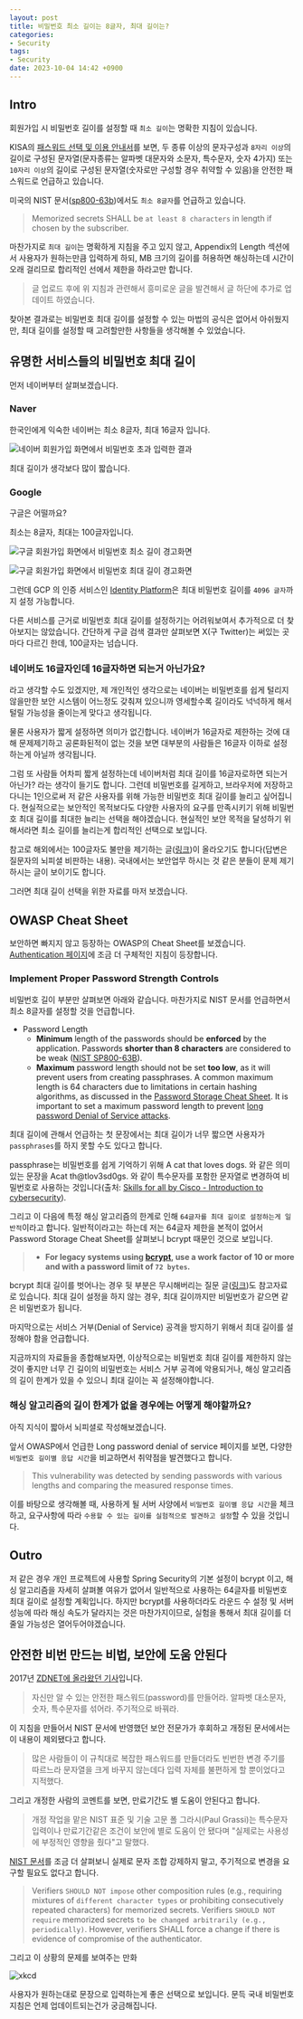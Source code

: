 ```yaml
---
layout: post
title: 비밀번호 최소 길이는 8글자, 최대 길이는?
categories:
- Security
tags:
- Security
date: 2023-10-04 14:42 +0900
---
```

## Intro

회원가입 시 비밀번호 길이를 설정할 때 `최소 길이`는 명확한 지침이 있습니다.

KISA의 [패스워드 선택 및 이용 안내서](https://www.kisa.or.kr/2060305/form?postSeq=14&lang_type=KO)를 보면, 두 종류 이상의 문자구성과 `8자리 이상`의 길이로 구성된 문자열(문자종류는 알파벳 대문자와 소문자, 특수문자, 숫자 4가지) 또는 `10자리 이상`의 길이로 구성된 문자열(숫자로만 구성할 경우 취약할 수 있음)을 안전한 패스워드로 언급하고 있습니다.

미국의 NIST 문서([sp800-63b](https://pages.nist.gov/800-63-3/sp800-63b.html#:~:text=5.1.1.1%20Memorized%20Secret%20Authenticators))에서도 `최소 8글자`를 언급하고 있습니다. 

> Memorized secrets SHALL be `at least 8 characters` in length if chosen by the subscriber.

마찬가지로 `최대 길이`는 명확하게 지침을 주고 있지 않고, Appendix의 Length 섹션에서 사용자가 원하는만큼 입력하게 하되, MB 크기의 길이를 허용하면 해싱하는데 시간이 오래 걸리므로 합리적인 선에서 제한을 하라고만 합니다.

> 글 업로드 후에 위 지침과 관련해서 흥미로운 글을 발견해서 글 하단에 추가로 업데이트 하였습니다.

찾아본 결과로는 비밀번호 최대 길이를 설정할 수 있는 마법의 공식은 없어서 아쉬웠지만, 최대 길이를 설정할 때 고려할만한 사항들을 생각해볼 수 있었습니다.

## 유명한 서비스들의 비밀번호 최대 길이

먼저 네이버부터 살펴보겠습니다.

### Naver

한국인에게 익숙한 네이버는 최소 8글자, 최대 16글자 입니다.

![네이버 회원가입 화면에서 비밀번호 초과 입력한 결과](/assets/img/2023-10-04-how-to-set-maximum-password-length/01.naver-password-length.png)

최대 길이가 생각보다 많이 짧습니다.

### Google

구글은 어떨까요?

최소는 8글자, 최대는 100글자입니다.

![구글 회원가입 화면에서 비밀번호 최소 길이 경고화면](/assets/img/2023-10-04-how-to-set-maximum-password-length/02.google-password-min-length.png)

![구글 회원가입 화면에서 비밀번호 최대 길이 경고화면](/assets/img/2023-10-04-how-to-set-maximum-password-length/03.google-password-max-length.png)

그런데 GCP 의 인증 서비스인 [Identity Platform](https://cloud.google.com/identity-platform/docs/password-policy?hl=ko)은 최대 비밀번호 길이를 `4096 글자`까지 설정 가능합니다.

다른 서비스를 근거로 비밀번호 최대 길이를 설정하기는 어려워보여서 추가적으로 더 찾아보지는 않았습니다. 간단하게 구글 검색 결과만 살펴보면 X(구 Twitter)는 써있는 곳마다 다르긴 한데, 100글자는 넘습니다.

### 네이버도 16글자인데 16글자하면 되는거 아닌가요?

라고 생각할 수도 있겠지만, 제 개인적인 생각으로는 네이버는 비밀번호를 쉽게 털리지 않을만한 보안 시스템이 어느정도 갖춰져 있으니까 영세할수록 길이라도 넉넉하게 해서 털릴 가능성을 줄이는게 맞다고 생각됩니다.

물론 사용자가 짧게 설정하면 의미가 없긴합니다. 네이버가 16글자로 제한하는 것에 대해 문제제기하고 공론화된적이 없는 것을 보면 대부분의 사람들은 16글자 이하로 설정하는게 아닐까 생각됩니다.

그럼 또 사람들 어차피 짧게 설정하는데 네이버처럼 최대 길이를 16글자로하면 되는거 아닌가? 라는 생각이 들기도 합니다. 그런데 비밀번호를 길게하고, 브라우저에 저장하고 다니는 1인으로써 저 같은 사용자를 위해 가능한 비밀번호 최대 길이를 늘리고 싶어집니다. 현실적으로는 보안적인 목적보다도 다양한 사용자의 요구를 만족시키기 위해 비밀번호 최대 길이를 최대한 늘리는 선택을 해야겠습니다. 현실적인 보안 목적을 달성하기 위해서라면 최소 길이를 늘리는게 합리적인 선택으로 보입니다.

참고로 해외에서는 100글자도 불만을 제기하는 글([링크](https://security.stackexchange.com/questions/169472/why-is-there-a-cap-on-password-length))이 올라오기도 합니다(답변은 질문자의 뇌피셜 비판하는 내용). 국내에서는 보안업무 하시는 것 같은 분들이 문제 제기하시는 글이 보이기도 합니다.

그러면 최대 길이 선택을 위한 자료를 마저 보겠습니다.

## OWASP Cheat Sheet

보안하면 빠지지 않고 등장하는 OWASP의 Cheat Sheet를 보겠습니다. [Authentication 페이지](https://cheatsheetseries.owasp.org/cheatsheets/Authentication_Cheat_Sheet.html#implement-proper-password-strength-controls)에 조금 더 구체적인 지침이 등장합니다.

### Implement Proper Password Strength Controls

비밀번호 길이 부분만 살펴보면 아래와 같습니다. 마찬가지로 NIST 문서를 언급하면서 최소 8글자를 설정할 것을 언급합니다.

-   Password Length
    -   **Minimum**  length of the passwords should be  **enforced**  by the application. Passwords  **shorter than 8 characters**  are considered to be weak ([NIST SP800-63B](https://pages.nist.gov/800-63-3/sp800-63b.html)).
    -   **Maximum**  password length should not be set  **too low**, as it will prevent users from creating passphrases. A common maximum length is 64 characters due to limitations in certain hashing algorithms, as discussed in the  [Password Storage Cheat Sheet](https://cheatsheetseries.owasp.org/cheatsheets/Password_Storage_Cheat_Sheet.html#maximum-password-lengths). It is important to set a maximum password length to prevent  [long password Denial of Service attacks](https://www.acunetix.com/vulnerabilities/web/long-password-denial-of-service/).

최대 길이에 관해서 언급하는 첫 문장에서는 최대 길이가 너무 짧으면 사용자가 `passphrases`를 하지 못할 수도 있다고 합니다.

passphrase는 비밀번호를 쉽게 기억하기 위해 A cat that loves dogs. 와 같은 의미있는 문장을 Acat th@tlov3sd0gs. 와 같이 특수문자를 포함한 문자열로 변경하여 비밀번호로 사용하는 것입니다(출처: [Skills for all by Cisco - Introduction to cybersecurity](https://skillsforall.com/course/introduction-to-cybersecurity)).

그리고 이 다음에 특정 해싱 알고리즘의 한계로 인해 `64글자를 최대 길이로 설정하는게 일반적`이라고 합니다. 일반적이라고는 하는데 저는 64글자 제한을 본적이 없어서 Password Storage Cheat Sheet를 살펴보니 bcrypt 때문인 것으로 보입니다.

> -   **For legacy systems using  [bcrypt](https://cheatsheetseries.owasp.org/cheatsheets/Password_Storage_Cheat_Sheet.html#bcrypt), use a work factor of 10 or more and with a password limit of `72 bytes`.**

bcrypt 최대 길이를 벗어나는 경우 뒷 부분은 무시해버리는 질문 글([링크](https://security.stackexchange.com/questions/39849/does-bcrypt-have-a-maximum-password-length))도 참고자료로 있습니다. 최대 길이 설정을 하지 않는 경우, 최대 길이까지만 비밀번호가 같으면 같은 비밀번호가 됩니다.

마지막으로는 서비스 거부(Denial of Service) 공격을 방지하기 위해서 최대 길이를 설정해야 함을 언급합니다.

지금까지의 자료들을 종합해보자면, 이상적으로는 비밀번호 최대 길이를 제한하지 않는 것이 좋지만 너무 긴 길이의 비밀번호는 서비스 거부 공격에 악용되거나, 해싱 알고리즘의 길이 한계가 있을 수 있으니 최대 길이는 꼭 설정해야합니다.

### 해싱 알고리즘의 길이 한계가 없을 경우에는 어떻게 해야할까요?

아직 지식이 짧아서 뇌피셜로 작성해보겠습니다.

앞서 OWASP에서 언급한 Long password denial of service 페이지를 보면, 다양한 `비밀번호 길이별 응답 시간`을 비교하면서 취약점을 발견했다고 합니다.

> This vulnerability was detected by sending passwords with various lengths and comparing the measured response times.

이를 바탕으로 생각해볼 때, 사용하게 될 서버 사양에서 `비밀번호 길이별 응답 시간`을 체크하고, 요구사항에 따라 `수용할 수 있는 길이를 실험적으로 발견하고 설정`할 수 있을 것입니다.

## Outro

저 같은 경우 개인 프로젝트에 사용할 Spring Security의 기본 설정이 bcrypt 이고, 해싱 알고리즘을 자세히 살펴볼 여유가 없어서 일반적으로 사용하는 64글자를 비밀번호 최대 길이로 설정할 계획입니다. 하지만 bcrypt를 사용하더라도 라운드 수 설정 및 서버 성능에 따라 해싱 속도가 달라지는 것은 마찬가지이므로, 실험을 통해서 최대 길이를 더 줄일 가능성은 열어두어야겠습니다.

## 안전한 비번 만드는 비법, 보안에 도움 안된다

2017년 [ZDNET에 올라왔던 기사](https://zdnet.co.kr/view/?no=20170809110258)입니다.

> 자신만 알 수 있는 안전한 패스워드(password)를 만들어라. 알파벳 대소문자, 숫자, 특수문자를 섞어라. 주기적으로 바꿔라.

이 지침을 만들어서 NIST 문서에 반영했던 보안 전문가가 후회하고 개정된 문서에서는 이 내용이 제외됐다고 합니다.

> 많은 사람들이 이 규칙대로 복잡한 패스워드를 만들더라도 빈번한 변경 주기를 따르느라 문자열을 크게 바꾸지 않는데다 입력 자체를 불편하게 할 뿐이었다고 지적했다.

그리고 개정한 사람의 코멘트를 보면, 만료기간도 별 도움이 안된다고 합니다.

> 개정 작업을 맡은 NIST 표준 및 기술 고문 폴 그라시(Paul Grassi)는 특수문자 입력이나 만료기간같은 조건이 보안에 별로 도움이 안 됐다며 "실제로는 사용성에 부정적인 영향을 줬다"고 말했다.

[NIST 문서](https://pages.nist.gov/800-63-3/sp800-63b.html#-5112-memorized-secret-verifiers)를 조금 더 살펴보니 실제로 문자 조합 강제하지 말고, 주기적으로 변경을 요구할 필요도 없다고 합니다.

> Verifiers `SHOULD NOT impose` other composition rules (e.g., requiring mixtures of `different character types` or prohibiting consecutively repeated characters) for memorized secrets. Verifiers `SHOULD NOT require` memorized secrets `to be changed arbitrarily (e.g., periodically)`. However, verifiers SHALL force a change if there is evidence of compromise of the authenticator.

그리고 이 상황의 문제를 보여주는 만화

![xkcd](https://imgs.xkcd.com/comics/password_strength.png)

사용자가 원하는대로 문장으로 입력하는게 좋은 선택으로 보입니다. 문득 국내 비밀번호 지침은 언제 업데이트되는건가 궁금해집니다.